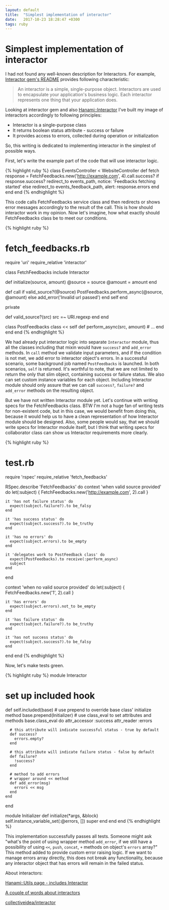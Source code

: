```yaml
---
layout: default
title:  "Simplest implementation of interactor"
date:   2017-10-23 18:28:47 +0300
tags: ruby
---
```


# Simplest implementation of interactor

I had not found any well-known description for Interactors. For example, [Interactor gem's README](https://github.com/collectiveidea/interactor) provides following characteristic:
> An interactor is a simple, single-purpose object. Interactors are used to encapsulate your application's business logic. Each interactor represents one thing that your application does.

Looking at interactor gem and also [Hanami::Interactor](https://github.com/hanami/utils/blob/master/lib/hanami/interactor.rb) I've built my image of interactors accordingly to following principles:

* Interactor is a single-purpose class
* It returns boolean status attribute - success or failure
* It provides access to errors, collected during operation or initialization

So, this writing is dedicated to implementing interactor in the simplest of possible ways.

First, let's write the example part of the code that will use interactor logic.

{% highlight ruby %}
class EventsController < WebsiteController
  def fetch
    response = FetchFeedbacks.new('http://example.com', 4).call.success?
    if response.success?
      redirect_to events_path, notice: 'Feedbacks fetching started'
    else
      redirect_to events_feedback_path, alert: response.errors
    end
  end
end
{% endhighlight %}

This code calls FetchFeedbacks service class and then redirects or shows error messages accordingly to the result of the call. This is how should interactor work in my opinion.
Now let's imagine, how what exactly should FetchFeedbacks class be to meet our conditions.

{% highlight ruby %}
# fetch_feedbacks.rb
require 'uri'
require_relative 'interactor'

class FetchFeedbacks
  include Interactor

  def initialize(source, amount)
    @source = source
    @amount = amount
  end

  def call
    if valid_source?(@source)
      PostFeedbacks.perform_async(@source, @amount)
    else
      add_error('Invalid url passed')
    end
    self
  end

  private

  def valid_source?(src)
    src =~ URI.regexp
  end
end

class PostFeedbacks
  class << self
    def perform_async(src, amount)
      # ...
    end
  end
end
{% endhighlight %}

We had already put interactor logic into separate `Interactor` module, thus all the classes including that mixin would have `success?` and `add_error` methods.
In `call` method we validate input parameters, and if the condition is not met, we add error to interactor object's errors. In a successful scenario, some background job named `PostFeedbacks` is launched. In both scenarios, `self` is returned. It's worthful to note, that we are not limited to return the only that slim object,
containing success or failure status. We also can set custom instance variables for each object. Including Interactor module should only assure that we can call `success?`, `failure?` and `add_error` methods on the resulting object.

But we have not written Interactor module yet. Let's continue with writing specs for the FetchFeedbacks class. BTW I'm not a huge fan of writing tests for non-existent code, but in this case, we would benefit from doing this, because it would help us to have a clean representation of how Interactor module should be designed.
Also, some people would say, that we should write specs for Interactor module itself, but I think that writing specs for collaborator class can show us Interactor requirements more clearly.

{% highlight ruby %}
# test.rb

require 'rspec'
require_relative 'fetch_feedbacks'

RSpec.describe 'FetchFeedbacks' do
  context 'when valid source provided' do
    let(:subject) { FetchFeedbacks.new('http://example.com', 2).call }

    it 'has not failure status' do
      expect(subject.failure?).to be_falsy
    end

    it 'has success status' do
      expect(subject.success?).to be_truthy
    end

    it 'has no errors' do
      expect(subject.errors).to be_empty
    end

    it 'delegates work to PostFeedback class' do
      expect(PostFeedbacks).to receive(:perform_async)
      subject
    end
  end

  context 'when no valid source provided' do
    let(:subject) { FetchFeedbacks.new('1', 2).call }

    it 'has errors' do
      expect(subject.errors).not_to be_empty
    end

    it 'has failure status' do
      expect(subject.failure?).to be_truthy
    end

    it 'has not success status' do
      expect(subject.success?).to be_falsy
    end
  end
end
{% endhighlight %}

Now, let's make tests green.

{% highlight ruby %}
module Interactor
  # set up included hook
  def self.included(base)
    # use prepend to override base class' initialize method
    base.prepend(Initializer)
    # use class_eval to set attributes and methods
    base.class_eval do
      attr_accessor :success
      attr_reader :errors

      # this attribute will indicate successful status - true by default
      def success?
        errors.empty?
      end

      # this attribute will indicate failure status - false by default
      def failure?
        !success?
      end

      # method to add errors
      # wrapper around << method
      def add_error(msg)
        errors << msg
      end
    end
  end

  module Initializer
    def initialize(*args, &block)
      self.instance_variable_set(:@errors, [])
      super
    end
  end
end
{% endhighlight %}

This implementation successfully passes all tests. Someone might ask "what's the point of using wrapper method `add_error`, if we still have a possibility of using `<<`, `push`, `concat`, `+` methods on object's `errors` array?"
This method added to provide custom error raising logic. If we want to manage errors array directly, this does not break any functionality, because any interactor object that has errors will remain in the failed status.

About interactors:

[Hanami::Utils page - includes Interactor](https://github.com/hanami/utils)

[A couple of words about interactors](https://mkdev.me/en/posts/a-couple-of-words-about-interactors-in-rails)

[collectiveidea/interactor](https://github.com/collectiveidea/interactor)
